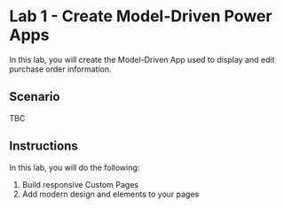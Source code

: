 # Lab 1 - Create Model-Driven Power Apps

In this lab, you will create the Model-Driven App used to display and edit purchase order information. 

## Scenario

TBC

## Instructions

In this lab, you will do the following:

1. Build responsive Custom Pages
2. Add modern design and elements to your pages